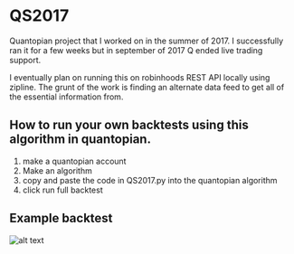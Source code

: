 # QS2017
Quantopian project that I worked on in the summer of 2017. I successfully ran it for a few weeks but in september of 2017 Q ended live trading support. 

I eventually plan on running this on robinhoods REST API locally using zipline. The grunt of the work is finding an alternate data feed to get all of the essential information from.

## How to run your own backtests using this algorithm in quantopian.
1. make a quantopian account
2. Make an algorithm
3. copy and paste the code in QS2017.py into the quantopian algorithm
4. click run full backtest

## Example backtest
![alt text](https://github.com/forbesjon2/QS2017/blob/master/img/1.PNG)
